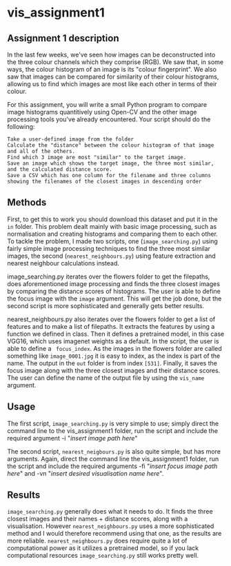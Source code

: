 # vis_assignment1

## Assignment 1 description
In the last few weeks, we've seen how images can be deconstructed into the three colour channels which they comprise (RGB). We saw that, in some ways, the colour histogram of an image is its "colour fingerprint". We also saw that images can be compared for similarity of their colour histograms, allowing us to find which images are most like each other in terms of their colour.

For this assignment, you will write a small Python program to compare image histograms quantitively using Open-CV and the other image processing tools you've already encountered. Your script should do the following:

    Take a user-defined image from the folder
    Calculate the "distance" between the colour histogram of that image and all of the others.
    Find which 3 image are most "similar" to the target image.
    Save an image which shows the target image, the three most similar, and the calculated distance score.
    Save a CSV which has one column for the filename and three columns showing the filenames of the closest images in descending order

## Methods
First, to get this to work you should download this dataset and put it in the ```in``` folder.
This problem dealt mainly with basic image processing, such as normalisation and creating histograms and comparing them to each other. To tackle the problem, I made two scripts, one (```image_searching.py```) using fairly simple image processing techniques to find the three most similar images, the second (```nearest_neighbours.py```) using feature extraction and nearest neighbour calculations instead.

image_searching.py iterates over the flowers folder to get the filepaths, does aforementioned image processing and finds the three closest images by comparing the distance scores of histograms. The user is able to define the focus image with the ```image``` argument. This will get the job done, but the second script is more sophisticated and generally gets better results.

nearest_neighbours.py also iterates over the flowers folder to get a list of features and to make a list of filepaths. It extracts the features by using a function we defined in class. Then it defines a pretrained model, in this case VGG16, which uses imagenet weights as a default. In the script, the user is able to define a ``` focus_index```. As the images in the flowers folder are called something like ```image_0001.jpg``` it is easy to index, as the index is part of the name. The output in the ```out``` folder is from index ```[531]```. 
Finally, it saves the focus image along with the three closest images and their distance scores. The user can define the name of the output file by using the ```vis_name``` argument.

## Usage
The first script, ```image_searching.py``` is very simple to use; simply direct the command line to the vis_assignment1 folder, run the script and include the required argument -i "*insert image path here*"

The second script, ```nearest_neigbours.py``` is also quite simple, but has more arguments. Again, direct the command line the vis_assignment1 folder, run the script and include the required arguments -fi "*insert focus image path here*" and -vn "*insert desired visualisation name here*". 

## Results
```image_searching.py``` generally does what it needs to do. It finds the three closest images and their names + distance scores, along with a visualisation. However ```nearest_neighbours.py``` uses a more sophisticated method and I would therefore recommend using that one, as the results are more reliable. ```nearest_neighbours.py``` does require quite a lot of computational power as it utilizes a pretrained model, so if you lack computational resources ```image_searching.py``` still works pretty well.


